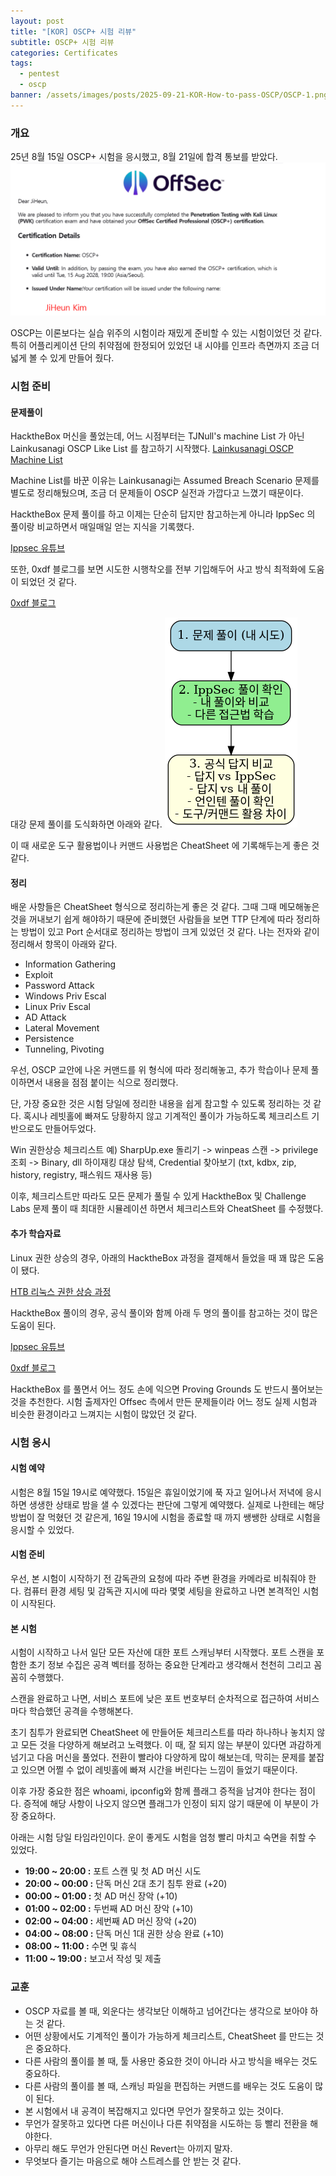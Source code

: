 ```yaml
---
layout: post
title: "[KOR] OSCP+ 시험 리뷰"
subtitle: OSCP+ 시험 리뷰
categories: Certificates
tags:
  - pentest
  - oscp
banner: /assets/images/posts/2025-09-21-KOR-How-to-pass-OSCP/OSCP-1.png
---
```

### 개요

25년 8월 15일 OSCP+ 시험을 응시했고, 8월 21일에 합격 통보를 받았다.
![](/assets/images/posts/2025-09-21-KOR-How-to-pass-OSCP/OSCP-1.png)

OSCP는 이론보다는 실습 위주의 시험이라 재밌게 준비할 수 있는 시험이었던 것 같다. 특히 어플리케이션 단의 취약점에 한정되어 있었던 내 시야를 인프라 측면까지 조금 더 넓게 볼 수 있게 만들어 줬다.

### 시험 준비 

#### 문제풀이
HacktheBox 머신을 풀었는데, 어느 시점부터는 TJNull's machine List 가 아닌 Lainkusanagi OSCP Like List 를 참고하기 시작했다.
[Lainkusanagi OSCP Machine List](https://docs.google.com/spreadsheets/d/18weuz_Eeynr6sXFQ87Cd5F0slOj9Z6rt/edit?gid=487240997#gid=487240997)

Machine List를 바꾼 이유는 Lainkusanagi는 Assumed Breach Scenario 문제를 별도로 정리해뒀으며, 조금 더 문제들이 OSCP 실전과 가깝다고 느꼈기 때문이다. 

HacktheBox 문제 풀이를 하고 이제는 단순히 답지만 참고하는게 아니라 IppSec 의 풀이랑 비교하면서 매일매일 얻는 지식을 기록했다. 

[Ippsec 유튜브](https://www.youtube.com/@ippsec)

또한, 0xdf 블로그를 보면 시도한 시행착오를 전부 기입해두어 사고 방식 최적화에 도움이 되었던 것 같다.

[0xdf 블로그](https://0xdf.gitlab.io/)

대강 문제 풀이를 도식화하면 아래와 같다.
![](/assets/images/posts/2025-09-21-KOR-How-to-pass-OSCP/OSCP-2.png)

이 때 새로운 도구 활용법이나 커맨드 사용법은 CheatSheet 에 기록해두는게 좋은 것 같다. 


#### 정리
배운 사항들은 CheatSheet 형식으로 정리하는게 좋은 것 같다. 그때 그때 메모해놓은 것을 꺼내보기 쉽게 해야하기 때문에 준비했던 사람들을 보면 TTP 단계에 따라 정리하는 방법이 있고 Port 순서대로 정리하는 방법이 크게 있었던 것 같다. 나는 전자와 같이 정리해서 항목이 아래와 같다.

- Information Gathering
- Exploit
- Password Attack
- Windows Priv Escal
- Linux Priv Escal
- AD Attack
- Lateral Movement
- Persistence
- Tunneling, Pivoting

우선, OSCP 교안에 나온 커맨드를 위 형식에 따라 정리해놓고, 추가 학습이나 문제 풀이하면서 내용을 점점 붙이는 식으로 정리했다.

단, 가장 중요한 것은 시험 당일에 정리한 내용을 쉽게 참고할 수 있도록 정리하는 것 같다. 혹시나 레빗홀에 빠져도 당황하지 않고 기계적인 풀이가 가능하도록 체크리스트 기반으로도 만들어두었다.

Win 권한상승 체크리스트 예) 
SharpUp.exe 돌리기 -> winpeas 스캔 -> privilege 조회 -> Binary, dll 하이재킹 대상 탐색, Credential 찾아보기 (txt, kdbx, zip, history, registry, 패스워드 재사용 등)

이후, 체크리스트만 따라도 모든 문제가 풀릴 수 있게 HacktheBox 및 Challenge Labs 문제 풀이 때 최대한 시뮬레이션 하면서 체크리스트와 CheatSheet 를 수정했다.

#### 추가 학습자료

Linux 권한 상승의 경우, 아래의 HacktheBox 과정을 결제해서 들었을 때 꽤 많은 도움이 됐다.

[HTB 리눅스 권한 상승 과정](https://academy.hackthebox.com/module/details/51)

HacktheBox 풀이의 경우, 공식 풀이와 함께 아래 두 명의 풀이를 참고하는 것이 많은 도움이 된다.

[Ippsec 유튜브](https://www.youtube.com/@ippsec)

[0xdf 블로그](https://0xdf.gitlab.io/)

HacktheBox 를 풀면서 어느 정도 손에 익으면 Proving Grounds 도 반드시 풀어보는 것을 추천한다. 시험 출제자인 Offsec 측에서 만든 문제들이라 어느 정도 실제 시험과 비슷한 환경이라고 느껴지는 시험이 많았던 것 같다.

### 시험 응시

#### 시험 예약
시험은 8월 15일 19시로 예약했다. 15일은 휴일이었기에 푹 자고 일어나서 저녁에 응시하면 생생한 상태로 밤을 샐 수 있겠다는 판단에 그렇게 예약했다. 실제로 나한테는 해당 방법이 잘 먹혔던 것 같은게, 16일 19시에 시험을 종료할 때 까지 쌩쌩한 상태로 시험을 응시할 수 있었다.

#### 시험 준비
우선, 본 시험이 시작하기 전 감독관의 요청에 따라 주변 환경을 카메라로 비춰줘야 한다. 컴퓨터 환경 세팅 및 감독관 지시에 따라 몇몇 세팅을 완료하고 나면 본격적인 시험이 시작된다. 

#### 본 시험
시험이 시작하고 나서 일단 모든 자산에 대한 포트 스캐닝부터 시작했다. 포트 스캔을 포함한 초기 정보 수집은 공격 벡터를 정하는 중요한 단계라고 생각해서 천천히 그리고 꼼꼼히 수행했다.

스캔을 완료하고 나면, 서비스 포트에 낮은 포트 번호부터 순차적으로 접근하여 서비스마다 학습했던 공격을 수행해본다. 

초기 침투가 완료되면 CheatSheet 에 만들어둔 체크리스트를 따라 하나하나 놓치지 않고 모든 것을 다양하게 해보려고 노력했다. 이 때, 잘 되지 않는 부분이 있다면 과감하게 넘기고 다음 머신을 풀었다. 전환이 빨라야 다양하게 많이 해보는데, 막히는 문제를 붙잡고 있으면 어쩔 수 없이 레빗홀에 빠져 시간을 버린다는 느낌이 들었기 때문이다.

이후 가장 중요한 점은 whoami, ipconfig와 함께 플래그 증적을 남겨야 한다는 점이다. 증적에 해당 사항이 나오지 않으면 플래그가 인정이 되지 않기 때문에 이 부분이 가장 중요하다.

아래는 시험 당일 타임라인이다. 운이 좋게도 시험을 엄청 빨리 마치고 숙면을 취할 수 있었다.

- **19:00 ~ 20:00 :** 포트 스캔 및 첫 AD 머신 시도
- **20:00 ~ 00:00 :** 단독 머신 2대 초기 침투 완료 (+20)
- **00:00 ~ 01:00 :** 첫 AD 머신 장악 (+10)
- **01:00 ~ 02:00 :** 두번째 AD 머신 장악 (+10)
- **02:00 ~ 04:00 :** 세번째 AD 머신 장악 (+20)
- **04:00 ~ 08:00 :** 단독 머신 1대 권한 상승 완료 (+10)
- **08:00 ~ 11:00 :** 수면 및 휴식
- **11:00 ~ 19:00 :** 보고서 작성 및 제출

### 교훈

- OSCP 자료를 볼 때, 외운다는 생각보단 이해하고 넘어간다는 생각으로 보아야 하는 것 같다.
- 어떤 상황에서도 기계적인 풀이가 가능하게 체크리스트, CheatSheet 를 만드는 것은 중요하다.
- 다른 사람의 풀이를 볼 때, 툴 사용만 중요한 것이 아니라 사고 방식을 배우는 것도 중요하다.
- 다른 사람의 풀이를 볼 때, 스캐닝 파일을 편집하는 커맨드를 배우는 것도 도움이 많이 된다.
- 본 시험에서 내 공격이 복잡해지고 있다면 무언가 잘못하고 있는 것이다.
- 무언가 잘못하고 있다면 다른 머신이나 다른 취약점을 시도하는 등 빨리 전환을 해야한다.
- 아무리 해도 무언가 안된다면 머신 Revert는 아끼지 말자.
- 무엇보다 즐기는 마음으로 해야 스트레스를 안 받는 것 같다.

